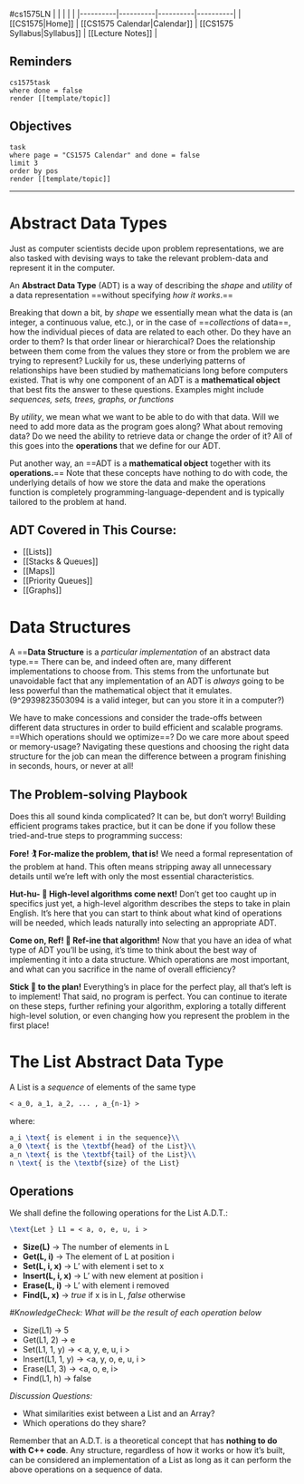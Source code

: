#cs1575LN
|  |  |  |  |
|----------|----------|----------|----------|
| [[CS1575|Home]] | [[CS1575 Calendar|Calendar]] | [[CS1575 Syllabus|Syllabus]] | [[Lecture Notes]] |


## Reminders

```query
cs1575task
where done = false
render [[template/topic]]
```

## Objectives

```query
task
where page = "CS1575 Calendar" and done = false
limit 3
order by pos
render [[template/topic]]
```
---


# Abstract Data Types

Just as computer scientists decide upon problem representations, we are also tasked with devising ways to take the relevant problem-data and represent it in the computer. 

An **Abstract Data Type** (ADT) is a way of describing the _shape_ and _utility_ of a data representation ==without specifying _how it works_.==

Breaking that down a bit, by _shape_ we essentially mean what the data is (an integer, a continuous value, etc.), or in the case of ==_collections_ of data==, how the individual pieces of data are related to each other. Do they have an order to them? Is that order linear or hierarchical? Does the relationship between them come from the values they store or from the problem we are trying to represent? Luckily for us, these underlying patterns of relationships have been studied by mathematicians long before computers existed. That is why one component of an ADT is a **mathematical object** that best fits the answer to these questions. Examples might include _sequences, sets, trees, graphs, or functions_

By _utility_, we mean what we want to be able to do with that data. Will we need to add more data as the program goes along? What about removing data? Do we need the ability to retrieve data or change the order of it? All of this goes into the **operations** that we define for our ADT.

Put another way, an ==ADT is a **mathematical object** together with its **operations.**== Note that these concepts have nothing to do with code, the underlying details of how we store the data and make the operations function is completely programming-language-dependent and is typically tailored to the problem at hand.

## ADT Covered in This Course:

  * [[Lists]]
  * [[Stacks & Queues]]
  * [[Maps]]
  * [[Priority Queues]]
  * [[Graphs]]

# Data Structures

A ==**Data Structure** is a _particular implementation_ of an abstract data type.== There can be, and indeed often are, many different implementations to choose from. This stems from the unfortunate but unavoidable fact that any implementation of an ADT is _always_ going to be less powerful than the mathematical object that it emulates.  (9^2939823503094 is a valid integer, but can you store it in a computer?)

We have to make concessions and consider the trade-offs between different data structures in order to build efficient and scalable programs. ==Which operations should we optimize==? Do we care more about speed or memory-usage? Navigating these questions and choosing the right data structure for the job can mean the difference between a program finishing in seconds, hours, or never at all! 

## The Problem-solving Playbook

Does this all sound kinda complicated? It can be, but don’t worry! Building efficient programs takes practice, but it can be done if you follow these tried-and-true steps to programming success:

**Fore! 🏌️ For-malize the problem, that is!** We need a formal representation of the problem at hand. This often means stripping away all unnecessary details until we’re left with only the most essential characteristics.

**Hut-hu- 🏈 High-level algorithms come next!** Don’t get too caught up in specifics just yet, a high-level algorithm describes the steps to take in plain English. It’s here that you can start to think about what kind of operations will be needed, which leads naturally into selecting an appropriate ADT.

**Come on, Ref! 🏁 Ref-ine that algorithm!** Now that you have an idea of what type of ADT you’ll be using, it’s time to think about the best way of implementing it into a data structure. Which operations are most important, and what can you sacrifice in the name of overall efficiency?

**Stick 🏒 to the plan!** Everything’s in place for the perfect play, all that’s left is to implement! That said, no program is perfect. You can continue to iterate on these steps, further refining your algorithm, exploring a totally different high-level solution, or even changing how you represent the problem in the first place!


# The List Abstract Data Type

A List is a _sequence_ of elements of the same type
```latex
< a_0, a_1, a_2, ... , a_{n-1} >  
```

where:
```latex
a_i \text{ is element i in the sequence}\\
a_0 \text{ is the \textbf{head} of the List}\\
a_n \text{ is the \textbf{tail} of the List}\\
n \text{ is the \textbf{size} of the List}
```

## Operations

We shall define the following operations for the List A.D.T.:

```latex
\text{Let } L1 = < a, o, e, u, i >
```
* **Size(L)**           -> The number of elements in L
* **Get(L, i)**        -> The element of L at position i
* **Set(L, i, x)**      -> L’ with element i set to x
* **Insert(L, i, x)**   -> L’ with new element at position i    
* **Erase(L, i)**      -> L’ with element i removed
* **Find(L, x)**       -> _true_ if x is in L, _false_ otherwise


_#KnowledgeCheck: What will be the result of each operation below_
* Size(L1) -> 5
* Get(L1, 2) -> e
* Set(L1, 1, y) -> < a, y, e, u, i >
* Insert(L1, 1, y) -> <a, y, o, e, u, i >
* Erase(L1, 3) -> <a, o, e, i>
* Find(L1, h) -> false

_Discussion Questions:_
* What similarities exist between a List and an Array?
* Which operations do they share?

Remember that an A.D.T. is a theoretical concept that has **nothing to do with C++ code**. Any structure, regardless of how it works or how it’s built, can be considered an implementation of a List as long as it can perform the above operations on a sequence of data.
